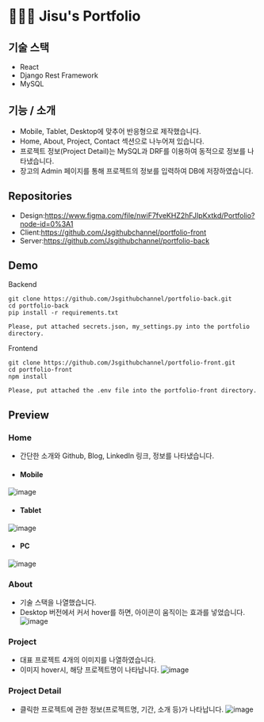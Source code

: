# 👩🏻‍💻 Jisu's Portfolio

## 기술 스택
- React
- Django Rest Framework
- MySQL


##  기능 / 소개
- Mobile, Tablet, Desktop에 맞추어 반응형으로 제작했습니다.
- Home, About, Project, Contact 섹션으로 나누어져 있습니다.
- 프로젝트 정보(Project Detail)는 MySQL과 DRF를 이용하여 동적으로 정보를 나타냈습니다.
- 장고의 Admin 페이지를 통해 프로젝트의 정보를 입력하여 DB에 저장하였습니다.

## Repositories
- Design:https://www.figma.com/file/nwiF7fveKHZ2hFJIpKxtkd/Portfolio?node-id=0%3A1
- Client:https://github.com/Jsgithubchannel/portfolio-front
- Server:https://github.com/Jsgithubchannel/portfolio-back

## Demo

Backend
```
git clone https://github.com/Jsgithubchannel/portfolio-back.git
cd portfolio-back
pip install -r requirements.txt

Please, put attached secrets.json, my_settings.py into the portfolio directory.
```
Frontend
```
git clone https://github.com/Jsgithubchannel/portfolio-front.git
cd portfolio-front
npm install

Please, put attached the .env file into the portfolio-front directory.
```


## Preview

### Home
- 간단한 소개와 Github, Blog, LinkedIn 링크, 정보를 나타냈습니다.

- #### Mobile
![image](https://user-images.githubusercontent.com/66022264/174485942-7c730031-81b6-4f70-957d-ef27fa844160.png)
- #### Tablet
![image](https://user-images.githubusercontent.com/66022264/174485945-bcc53478-d7bd-4517-ae5c-b4ff33bf831a.png)
- #### PC
![image](https://user-images.githubusercontent.com/66022264/174485956-b6d5cd89-3dce-4c66-a52a-5c722dd9fad4.png)


### About
- 기술 스택을 나열했습니다.
- Desktop 버전에서 커서 hover를 하면, 아이콘이 움직이는 효과를 넣었습니다.
![image](https://user-images.githubusercontent.com/66022264/174486333-2908c86d-e2e7-4edc-9509-84c1e8fd82f0.png)


### Project
- 대표 프로젝트 4개의 이미지를 나열하였습니다. 
- 이미지 hover시, 해당 프로젝트명이 나타납니다.
![image](https://user-images.githubusercontent.com/66022264/174486445-e9116379-0e38-40af-8394-1768c48f53e5.png)


### Project Detail
- 클릭한 프로젝트에 관한 정보(프로젝트명, 기간, 소개 등)가 나타납니다.
![image](https://user-images.githubusercontent.com/66022264/174486627-6e4f823f-0fd4-47d8-90d4-81903c19af3a.png)
